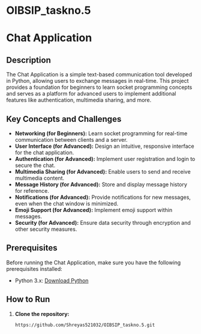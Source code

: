 # OIBSIP_taskno.5
# Chat Application

## Description

The Chat Application is a simple text-based communication tool developed in Python, allowing users to exchange messages in real-time. This project provides a foundation for beginners to learn socket programming concepts and serves as a platform for advanced users to implement additional features like authentication, multimedia sharing, and more.

## Key Concepts and Challenges

- **Networking (for Beginners):** Learn socket programming for real-time communication between clients and a server.
- **User Interface (for Advanced):** Design an intuitive, responsive interface for the chat application.
- **Authentication (for Advanced):** Implement user registration and login to secure the chat.
- **Multimedia Sharing (for Advanced):** Enable users to send and receive multimedia content.
- **Message History (for Advanced):** Store and display message history for reference.
- **Notifications (for Advanced):** Provide notifications for new messages, even when the chat window is minimized.
- **Emoji Support (for Advanced):** Implement emoji support within messages.
- **Security (for Advanced):** Ensure data security through encryption and other security measures.

## Prerequisites

Before running the Chat Application, make sure you have the following prerequisites installed:

- Python 3.x: [Download Python](https://www.python.org/downloads/)

## How to Run

1. **Clone the repository:**
   ```bash
   https://github.com/Shreyas521032/OIBSIP_taskno.5.git
